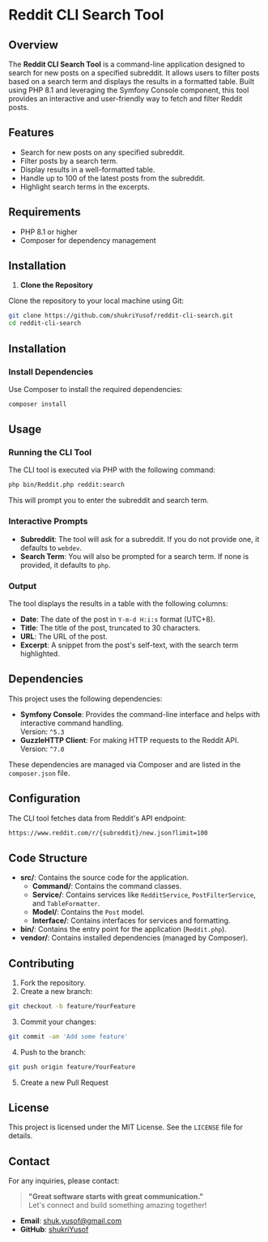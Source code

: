 # Reddit CLI Search Tool

## Overview

The **Reddit CLI Search Tool** is a command-line application designed to search for new posts on a specified subreddit. It allows users to filter posts based on a search term and displays the results in a formatted table. Built using PHP 8.1 and leveraging the Symfony Console component, this tool provides an interactive and user-friendly way to fetch and filter Reddit posts.

## Features

- Search for new posts on any specified subreddit.
- Filter posts by a search term.
- Display results in a well-formatted table.
- Handle up to 100 of the latest posts from the subreddit.
- Highlight search terms in the excerpts.

## Requirements

- PHP 8.1 or higher
- Composer for dependency management

## Installation

1. **Clone the Repository**

Clone the repository to your local machine using Git:

```bash
git clone https://github.com/shukriYusof/reddit-cli-search.git
cd reddit-cli-search
```

## Installation

### Install Dependencies

Use Composer to install the required dependencies:

```bash
composer install
```

## Usage

### Running the CLI Tool

The CLI tool is executed via PHP with the following command:

```bash
php bin/Reddit.php reddit:search
```

This will prompt you to enter the subreddit and search term.

### Interactive Prompts

- **Subreddit**: The tool will ask for a subreddit. If you do not provide one, it defaults to `webdev`.
- **Search Term**: You will also be prompted for a search term. If none is provided, it defaults to `php`.

### Output

The tool displays the results in a table with the following columns:

- **Date**: The date of the post in `Y-m-d H:i:s` format (UTC+8).
- **Title**: The title of the post, truncated to 30 characters.
- **URL**: The URL of the post.
- **Excerpt**: A snippet from the post's self-text, with the search term highlighted.

## Dependencies

This project uses the following dependencies:

- **Symfony Console**: Provides the command-line interface and helps with interactive command handling.  
  Version: `^5.3`
- **GuzzleHTTP Client**: For making HTTP requests to the Reddit API.  
  Version: `^7.0`

These dependencies are managed via Composer and are listed in the `composer.json` file.

## Configuration

The CLI tool fetches data from Reddit's API endpoint:

```bash
https://www.reddit.com/r/{subreddit}/new.json?limit=100
```

## Code Structure

- **src/**: Contains the source code for the application.
  - **Command/**: Contains the command classes.
  - **Service/**: Contains services like `RedditService`, `PostFilterService`, and `TableFormatter`.
  - **Model/**: Contains the `Post` model.
  - **Interface/**: Contains interfaces for services and formatting.
- **bin/**: Contains the entry point for the application (`Reddit.php`).
- **vendor/**: Contains installed dependencies (managed by Composer).

## Contributing

1. Fork the repository.
2. Create a new branch:
```bash
git checkout -b feature/YourFeature
```
3. Commit your changes:
```bash
git commit -am 'Add some feature'
```
4. Push to the branch:
```bash
git push origin feature/YourFeature
```
5. Create a new Pull Request

## License

This project is licensed under the MIT License. See the `LICENSE` file for details.

## Contact

For any inquiries, please contact:

> **"Great software starts with great communication."**  
> Let's connect and build something amazing together!

- **Email**: [shuk.yusof@gmail.com](mailto:shuk.yusof@gmail.com)
- **GitHub**: [shukriYusof](https://github.com/shukriYusof)
